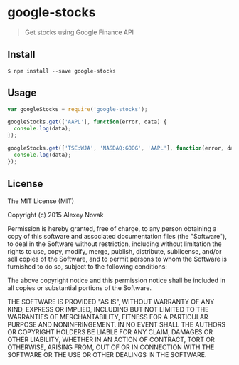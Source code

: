 # google-stocks

> Get stocks using Google Finance API


## Install

```
$ npm install --save google-stocks
```


## Usage

```js
var googleStocks = require('google-stocks');

googleStocks.get(['AAPL'], function(error, data) {
  console.log(data);
});

googleStocks.get(['TSE:WJA', 'NASDAQ:GOOG', 'AAPL'], function(error, data) {
  console.log(data);
});
```


## License

The MIT License (MIT)

Copyright (c) 2015 Alexey Novak

Permission is hereby granted, free of charge, to any person obtaining a copy of
this software and associated documentation files (the "Software"), to deal in
the Software without restriction, including without limitation the rights to
use, copy, modify, merge, publish, distribute, sublicense, and/or sell copies of
the Software, and to permit persons to whom the Software is furnished to do so,
subject to the following conditions:

The above copyright notice and this permission notice shall be included in all
copies or substantial portions of the Software.

THE SOFTWARE IS PROVIDED "AS IS", WITHOUT WARRANTY OF ANY KIND, EXPRESS OR
IMPLIED, INCLUDING BUT NOT LIMITED TO THE WARRANTIES OF MERCHANTABILITY, FITNESS
FOR A PARTICULAR PURPOSE AND NONINFRINGEMENT. IN NO EVENT SHALL THE AUTHORS OR
COPYRIGHT HOLDERS BE LIABLE FOR ANY CLAIM, DAMAGES OR OTHER LIABILITY, WHETHER
IN AN ACTION OF CONTRACT, TORT OR OTHERWISE, ARISING FROM, OUT OF OR IN
CONNECTION WITH THE SOFTWARE OR THE USE OR OTHER DEALINGS IN THE SOFTWARE.
